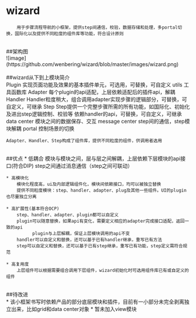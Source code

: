 # wizard
		用于步骤流程导航的小框架，提供step间通信，校验，数据存储和处理，多portal切换，国际化以及提供不同粒度的组件库等功能，符合设计原则
		
<br>
##架构图<br>
![image](https://github.com/wenbering/wizard/blob/master/images/wizard.png)
<br>
<br>
##wizard从下到上模块简介<br>
	Plugin			实现页面功能及效果的基本插件单元，可选用，可替换，可自定义
	utils			工具函数库
	Adapter			每个plugin的api适配，上层依赖适配后的插件api，解耦
	Handler			Handler粒度稍大，组合调用adapter实现步骤的逻辑部分，可替换，可自定义，可继承
	Step			Step提供一个完整步骤所需的所有功能，如国际化、初始化及进出step逻辑控制、校验等
				依赖handler的api，可替换，可自定义，可继承
	data center 	        模块之间的数据保存、交互
	message center	        step间的通信，step模块解耦
	portal			控制场景的切换
	
	Adapter、Handler、Step构成了组件库，提供不同粒度的组件，供调用者选用
<br>
##优点
	* 低耦合
		模块与模块之间，层与层之间解耦，上层依赖下层模块的api接口(符合DIP)
		step之间通过消息通信（step之间可联动）
		
	* 高模块化
		模块化程度高，ui及内部逻辑组件化，模块间依赖接口，均可以被独立替换
		提供不同粒度模块：step、handler、adapter、plug及其他一些组件。UI的plugin也尽量独立分离
				
	* 高扩展性(基本符合OCP)
		step、handler、adapter、plugin都可以自定义
		plugin可以随意替换，如果api有变化，需要定义相应的adapter完成接口适配，返回一致的api
		      plugin与上层解耦，保证上层模块调用的api不变
		handler可以自定义和替换，还可以基于已有handler继承，重写已有方法
		step可以自定义和替换，还可以基于已有step继承，重写已有功能，step定义需符合规范
		
	* 高复用度
		上层组件可以根据需要组合调用下层组件，wizard初始化时可选用组件库已有或自定义的组件
<br>
##待改进<br>
	* 该小框架书写时依赖产品的部分底层模块和插件，目前有一小部分未完全剥离独立出来，比如grid和data center对象
	* 暂未加入view模块
